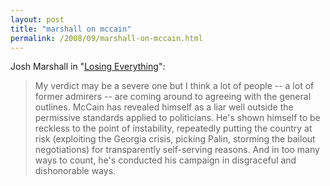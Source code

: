 ```yaml
---
layout: post
title: "marshall on mccain"
permalink: /2008/09/marshall-on-mccain.html
---
```


<p>Josh Marshall in "<a href="http://talkingpointsmemo.com/archives/220806.php">Losing Everything</a>":</p>

<blockquote>
  <p>My verdict may be a severe one but I think a lot of people -- a lot of former admirers -- are coming around to agreeing with the general outlines. McCain has revealed himself as a liar well outside the permissive standards applied to politicians. He's shown himself to be reckless to the point of instability, repeatedly putting the country at risk (exploiting the Georgia crisis, picking Palin, storming the bailout negotiations) for transparently self-serving reasons. And in too many ways to count, he's conducted his campaign in disgraceful and dishonorable ways.</p>
</blockquote>



